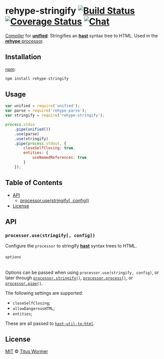# rehype-stringify [![Build Status][build-badge]][build-status] [![Coverage Status][coverage-badge]][coverage-status] [![Chat][chat-badge]][chat]

[Compiler][] for [**unified**][unified].  Stringifies an
[**hast**][hast] syntax tree to HTML.  Used in the [**rehype**
processor][processor].

## Installation

[npm][]:

```bash
npm install rehype-stringify
```

## Usage

```js
var unified = require('unified');
var parse = require('rehype-parse');
var stringify = require('rehype-stringify');

process.stdin
    .pipe(unified())
    .use(parse)
    .use(stringify)
    .pipe(process.stdout, {
        closeSelfClosing: true,
        entities: {
            useNamedReferences: true
        }
    });
```

## Table of Contents

*   [API](#api)
    *   [processor.use(stringify\[, config\])](#processorusestringify-config)
*   [License](#license)

## API

### `processor.use(stringify[, config])`

Configure the `processor` to stringify [**hast**][hast] syntax trees
to HTML.

###### `options`

Options can be passed when using `processor.use(stringify, config)`, or
later through [`processor.stringify()`][stringify],
[`processor.process()`][process], or [`processor.pipe()`][pipe].

The following settings are supported:

*   `closeSelfClosing`;
*   `allowDangerousHTML`;
*   `entities`;

These are all passed to [`hast-util-to-html`][hast-util-to-html].

## License

[MIT][license] © [Titus Wormer][author]

<!-- Definitions -->

[build-badge]: https://img.shields.io/travis/wooorm/rehype.svg

[build-status]: https://travis-ci.org/wooorm/rehype

[coverage-badge]: https://img.shields.io/codecov/c/github/wooorm/rehype.svg

[coverage-status]: https://codecov.io/github/wooorm/rehype

[chat-badge]: https://img.shields.io/gitter/room/wooorm/rehype.svg

[chat]: https://gitter.im/wooorm/rehype

[license]: https://github.com/wooorm/rehype/blob/master/LICENSE

[author]: http://wooorm.com

[npm]: https://docs.npmjs.com/cli/install

[unified]: https://github.com/wooorm/unified

[processor]: https://github.com/wooorm/rehype

[stringify]: https://github.com/wooorm/unified#processorstringifynode-filevalue-options

[process]: https://github.com/wooorm/unified#processorprocessfilevalue-options-done

[pipe]: https://github.com/wooorm/unified#processorpipestream-options

[compiler]: https://github.com/wooorm/unified#processorcompiler

[hast]: https://github.com/wooorm/hast

[hast-util-to-html]: https://github.com/wooorm/hast-util-to-html#tohtmlnode-options
